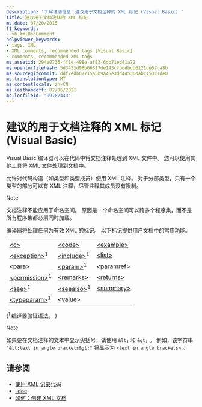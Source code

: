 ```yaml
---
description: '了解详细信息：建议用于文档注释的 XML 标记 (Visual Basic) '
title: 建议用于文档注释的 XML 标记
ms.date: 07/20/2015
f1_keywords:
- vb.XmlDocComment
helpviewer_keywords:
- tags, XML
- XML comments, recommended tags [Visual Basic]
- comments, recommended XML tags
ms.assetid: 294e0736-ff1e-498e-af83-6db71ed41a72
ms.openlocfilehash: 5d3451d98b66817de143cfbddbcb6121de57ca8b
ms.sourcegitcommit: ddf7edb67715a5b9a45e3dd44536dabc153c1de0
ms.translationtype: MT
ms.contentlocale: zh-CN
ms.lasthandoff: 02/06/2021
ms.locfileid: "99787443"
---
```

# <a name="recommended-xml-tags-for-documentation-comments-visual-basic"></a>建议的用于文档注释的 XML 标记 (Visual Basic)

Visual Basic 编译器可以在代码中将文档注释处理到 XML 文件中。 您可以使用其他工具将 XML 文件处理到文档中。  
  
 允许对代码构造（如类型和类型成员）使用 XML 注释。 对于分部类型，只有一个类型的部分可以有 XML 注释，尽管注释其成员没有限制。  
  
> [!NOTE]
> 文档注释不能应用于命名空间。 原因是一个命名空间可以跨多个程序集，而不是所有程序集都必须同时加载。  
  
 编译器将处理任何为有效 XML 的标记。 以下标记提供用户文档中的常用功能。  
  
||||  
|---|---|---|  
|[\<c>](c.md)|[\<code>](code.md)|[\<example>](example.md)|  
|[\<exception>](exception.md)<sup>1</sup>|[\<include>](include.md)<sup>1</sup>|[\<list>](list.md)|  
|[\<para>](para.md)|[\<param>](param.md)<sup>1</sup>|[\<paramref>](paramref.md)|  
|[\<permission>](permission.md)<sup>1</sup>|[\<remarks>](remarks.md)|[\<returns>](returns.md)|  
|[\<see>](see.md)<sup>1</sup>|[\<seealso>](seealso.md)<sup>1</sup>|[\<summary>](summary.md)|  
|[\<typeparam>](typeparam.md)<sup>1</sup>|[\<value>](value.md)||  
  
  (<sup>1</sup> 编译器验证语法。 )   
  
> [!NOTE]
> 如果要在文档注释的文本中显示尖括号，请使用 `&lt;` 和 `&gt;` 。 例如，该字符串 `"&lt;text in angle brackets&gt;"` 将显示为 `<text in angle brackets>` 。  
  
## <a name="see-also"></a>请参阅

- [使用 XML 记录代码](../../programming-guide/program-structure/documenting-your-code-with-xml.md)
- [-doc](../../reference/command-line-compiler/doc.md)
- [如何：创建 XML 文档](../../programming-guide/program-structure/how-to-create-xml-documentation.md)
